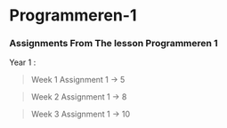 # Programmeren-1
### Assignments From The lesson Programmeren 1


Year 1 :

> Week 1 Assignment 1 -> 5

> Week 2 Assignment 1 -> 8

> Week 3 Assignment 1 -> 10